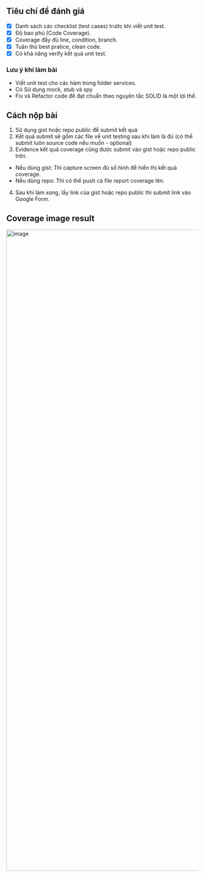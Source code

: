 ## Tiêu chí để đánh giá

- [x] Danh sách các checklist (test cases) trước khi viết unit test.
- [x] Độ bao phủ (Code Coverage).
- [x] Coverage đầy đủ line, condition, branch.
- [x] Tuân thủ best pratice, clean code.
- [x] Có khả năng verify kết quả unit test.

### Lưu ý khi làm bài

- Viết unit test cho các hàm trong folder services.
- Có Sử dụng mock, stub và spy
- Fix và Refactor code để đạt chuẩn theo nguyên tắc SOLID là một lợi thế.

## Cách nộp bài

1. Sử dụng gist hoặc repo public để submit kết quả
2. Kết quả submit sẽ gồm các file về unit testing sau khi làm là đủ (có thể submit luôn source code nếu muốn - optional)
3. Evidence kết quả coverage cũng được submit vào gist hoặc repo public trên.
  - Nếu dùng gist: Thì capture screen đủ số hình để hiển thị kết quả coverage.
  - Nếu dùng repo: Thì có thể push cả file report coverage lên.
4. Sau khi làm xong, lấy link của gist hoặc repo public thì submit link vào Google Form.

## Coverage image result
<img width="1680" alt="image" src="https://github.com/user-attachments/assets/7e1ee01e-11d8-42c5-93bc-6da1a6b32bc8" />
